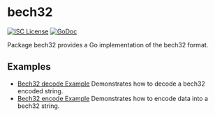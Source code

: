 bech32
==========

[![ISC License](http://img.shields.io/badge/license-ISC-blue.svg)](https://choosealicense.com/licenses/isc/)
[![GoDoc](https://godoc.org/github.com/dogesilvernet/dogesilverd/util/bech32?status.png)](http://godoc.org/github.com/dogesilvernet/dogesilverd/util/bech32)

Package bech32 provides a Go implementation of the bech32 format.

## Examples

* [Bech32 decode Example](http://godoc.org/github.com/dogesilvernet/dogesilverd/util/bech32#example-Bech32Decode)
  Demonstrates how to decode a bech32 encoded string.
* [Bech32 encode Example](http://godoc.org/github.com/dogesilvernet/dogesilverd/util/bech32#example-BechEncode)
  Demonstrates how to encode data into a bech32 string.

